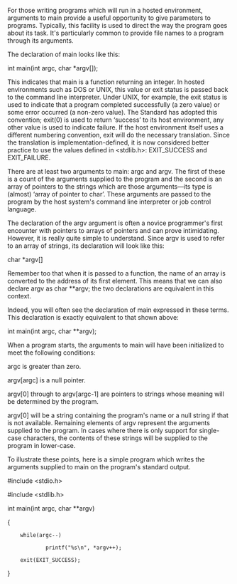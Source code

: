 For those writing programs which will run in a hosted environment, arguments to main provide a useful opportunity to give parameters to programs. Typically, this facility is used to direct the way the program goes about its task. It's particularly common to provide file names to a program through its arguments.



The declaration of main looks like this:



int main(int argc, char *argv[]);

This indicates that main is a function returning an integer. In hosted environments such as DOS or UNIX, this value or exit status is passed back to the command line interpreter. Under UNIX, for example, the exit status is used to indicate that a program completed successfully (a zero value) or some error occurred (a non-zero value). The Standard has adopted this convention; exit(0) is used to return ‘success’ to its host environment, any other value is used to indicate failure. If the host environment itself uses a different numbering convention, exit will do the necessary translation. Since the translation is implementation-defined, it is now considered better practice to use the values defined in <stdlib.h>: EXIT_SUCCESS and EXIT_FAILURE.



There are at least two arguments to main: argc and argv. The first of these is a count of the arguments supplied to the program and the second is an array of pointers to the strings which are those arguments—its type is (almost) ‘array of pointer to char’. These arguments are passed to the program by the host system's command line interpreter or job control language.



The declaration of the argv argument is often a novice programmer's first encounter with pointers to arrays of pointers and can prove intimidating. However, it is really quite simple to understand. Since argv is used to refer to an array of strings, its declaration will look like this:



char *argv[]

Remember too that when it is passed to a function, the name of an array is converted to the address of its first element. This means that we can also declare argv as char **argv; the two declarations are equivalent in this context.



Indeed, you will often see the declaration of main expressed in these terms. This declaration is exactly equivalent to that shown above:



int main(int argc, char **argv);

When a program starts, the arguments to main will have been initialized to meet the following conditions:



argc is greater than zero.

argv[argc] is a null pointer.

argv[0] through to argv[argc-1] are pointers to strings whose meaning will be determined by the program.

argv[0] will be a string containing the program's name or a null string if that is not available. Remaining elements of argv represent the arguments supplied to the program. In cases where there is only support for single-case characters, the contents of these strings will be supplied to the program in lower-case.

To illustrate these points, here is a simple program which writes the arguments supplied to main on the program's standard output.


#include <stdio.h>

#include <stdlib.h>



int main(int argc, char **argv)

{

        while(argc--)

                printf("%s\n", *argv++);

        exit(EXIT_SUCCESS);

}
